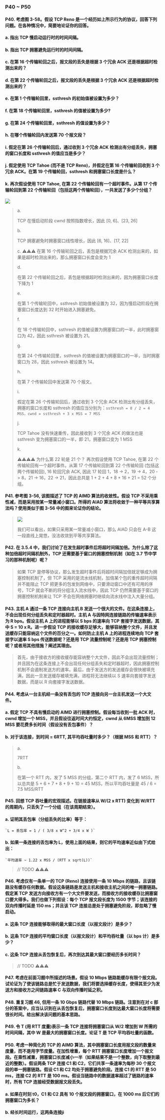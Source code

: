 ### P40 ~ P50

#### P40. 考虑图 3-58。假设 TCP Reno 是一个经历如上所示行为的协议，回答下列问题。在各种情况中，简要地论证你的回答。
#### a. 指出 TCP 慢启动运行时的时间间隔。
#### b. 指出 TCP 拥塞避免运行时的时间间隔。
#### c. 在第 16 个传输轮回之后，报文段的丢失是根据 3 个冗余 ACK 还是根据超时检测出来的？
#### d. 在第 22 个传输轮回之后，报文段的丢失是根据 3 个冗余 ACK 还是根据超时检测出来的？
#### e. 在第 1 个传输轮回里，ssthresh 的初始值被设置为多少？
#### f. 在第 18 个传输轮回里，ssthresh 的值被设置为多少?
#### g. 在第 24 个传输轮回里，ssthresh 的值设置为多少？
#### h. 在哪个传输轮回内发送第 70 个报文段？
#### i. 假定在第 26 个传输轮回后，通过收到 3 个冗余 ACK 检测出有分组丢失，拥塞的窗口长度和 ssthresh 的值应当是多少？
#### j. 假定使用 TCP Tahoe (而不是 TCP Reno)，并假定在第 16 个传输轮回收到 3 个冗余 ACK。在第 19 个传输轮回，ssthresh 和拥塞窗口长度是什么？
#### k. 再次假设使用 TCP Tahoe, 在第 22 个传输轮回有一个超时事件。从第 17 个传输轮回到第 22 个传输轮回（包括这两个传输轮回），一共发送了多少个分组？

![](https://github.com/YangXiaoHei/Networking/blob/master/03%20运输层/images/p40.png)

> a.
> 
> TCP 在慢启动阶段 cwnd 按照指数增长，因此 [0, 6]、[23, 26]
> 
> b.
> 
> TCP 拥塞避免时拥塞窗口线性增长，因此 [6, 16]、[17, 22]
> 
> c.
> ⚠️⚠️⚠️
> 在第 16 个传输轮回之后，丢包是根据冗余 ACK 检测出来的，如果是超时检测出来的，那么拥塞窗口长度会变为 1
> 
> d.
> 
> 在第 22 个传输轮回之后，丢包是根据超时检测出来的，因为拥塞窗口长度下降为 1
> 
> e.
> 
> 在第 1 个传输轮回中，ssthresh 初始值被设置为 32，因为慢启动阶段在拥塞窗口长度达到 32 时开始进入拥塞避免。
> 
> f.
> 
> 在 18 个传输轮回中，ssthresh 的值被设置为拥塞窗口的一半，此时拥塞窗口为 42，因此 ssthresh 被设置为 21。
> 
> g.
> 
> 在第 24 个传输轮回里，ssthresh 的值被设置为拥塞窗口的一半，当时拥塞窗口为 28，因此 ssthresh 被设置为 14。
> 
> h.
> 
> 在第 7 个传输轮回中发送第 70 个报文。
> 
> i.
> 
> 假定在第 26 个传输轮回后，通过收到 3 个冗余 ACK 检测出有分组丢失，拥塞的窗口长度和 ssthresh 的值应当分别为：`ssthresh = 8 / 2 = 4 MSS，cwnd = ssthresh + 3 x MSS = 7 MSS`
> 
> j.
> 
> TCP Tahoe 没有快速重传，因此接收到 3 个冗余 ACK 的做法也是 ssthresh 变为拥塞窗口的一半，即 21，拥塞窗口变为 1 MSS
> 
> k.
> 
> ⚠️⚠️⚠️⚠️ 为什么第 22 轮是 21 个？
> 再次假设使用 TCP Tahoe, 在第 22 个传输轮回有一个超时事件。从第 17 个传输轮回到第 22 个传输轮回 (包括这两个传输轮回), 16 轮回冗余 ACK, 因此 17 轮回 1，18 -> 2，19 -> 4，20 -> 8，21 -> 16，22 -> 21，因此总共是 1 + 2 + 4 + 8 + 16 + 21 = 52 个分组。

#### P41. 参考图 3-56, 该图描述了 TCP 的 AIMD 算法的收敛性。假设 TCP 不采用乘性减，而是采用按某一常量减小窗口。所得的 AIAD 算法将收敛于一种平等共享算法吗？使用类似于图 3-56 中的图来论证你的结论。

> ![](https://github.com/YangXiaoHei/Networking/blob/master/03%20运输层/images/p41.png)
> 
> 我们可以看出，如果只采用某一常量减小窗口，那么 AIAD 只会在 A-B 这一段直线上晃悠，没法收敛到平等共享算法。

#### P42. 在 3.5.4 中，我们讨论了在发生超时事件后将超时间隔加倍。为什么除了这种加倍超时间隔机制外，TCP 还需要基于窗口的拥塞控制机制（如在 3.7 节中学习的那种机制呢）呢？

> 如果 TCP 是停等协议，那么发生超时事件后将超时间隔加倍就足够成为拥塞控制机制了，但 TCP 采用的是流水线机制，加倍某个包的重传超时间隔并不能阻止 TCP 把更多的包发到网络中，只要滑动窗口中还有可用的序号，TCP 就会不断的将分组注入流水线中，因此 TCP 仍然需要基于窗口的拥塞控制机制来让 TCP 不会在网络拥塞时继续向流水线中注入大量分组。

#### P43. 主机 A 通过一条 TCP 连接向主机 B 发送一个很大的文件。在这条连接上，不会出现任何分组丢失和定时器超时。主机 A 与因特网连接链路的传输速率表示为 R bps。假设主机 A 上的进程能够以 S bps 的速率向 TCP 套接字发送数据，其中 S = 10 x R。进一步假设 TCP 的接收缓存足够大，能够容纳整个文件，并且发送缓存只能容纳这个文件的百分之一。如何防止主机 A 上的进程连续地向 TCP 套接字以速率 S bps 传送数据呢？还是用 TCP 流量控制呢？还是用 TCP 拥塞控制呢？或者用其他措施？阐述其理由。

> 首先，由于接收方的接收缓存能容纳整个大文件，因此不会出现流量控制；并且因为在这条连接上不会出现任何分组丢失和定时器超时，因此拥塞控制机制不会遏制发送方的速率。最后，由于发送方的发送缓存会很快被填充满，因此一旦发送缓存被填充满，进程将无法继续以 S 速率向套接字发送数据，而是以 R 向套接字发送数据。

#### P44. 考虑从一台主机经一条没有丢包的 TCP 连接向另一台主机发送一个大文件。
#### a. 假定 TCP 不具有慢启动的 AIMD 进行拥塞控制。假设每当收到一批 ACK 时，cwnd 增加一个 MSS，并且假设往返时间大约恒定，cwnd 从 6MSS 增加到 12 MSS 要花费多长时间（假设没有丢包事件）？
#### b. 对于该连接，到时间 = 6RTT, 其平均吞吐量时多少？（根据 MSS 和 RTT）？

> a.
> 
> 7RTT
> 
> b.
> 
> 在第一个 RTT 内，发了 5 MSS 的分组，第二个 RTT 内，发了 6 MSS，所以总共是 5 + 6 + 7 + 8 + 9 + 10 = 45 MSS，所以平均吞吐量是 45 / 6 = 7.5 MSS/RTT

#### P45. 回想 TCP 吞吐量的宏观描述。在链接速率从 W/(2 x RTT) 变化到 W/RTT 的周期内，只丢失了一个分组（在该周期结束）。
#### a. 证明其丢包率（分组丢失的比率）等于：
	`L = 丢包率 = 1 / ( 3/8 x W^2 + 3/4 x W )`
#### b. 如果一条连接的丢包率为 L，使用上面的结果，则它的平均速率近似由下式给出：
	`平均速率 ~ 1.22 x MSS / (RTT x sqrt(L))`
>
> // TODO ⚠️⚠️⚠️

#### P46. 考虑仅有一条单一的 TCP (Reno) 连接使用一条 10 Mbps 的链路，且该链路没有缓存任何数据。假设这条链路是发送主机和接收主机之间的唯一拥塞链路。假定某 TCP 发送方向接收方有一个大文件要发送，而接收方的接收缓存比拥塞窗口要大得多。我们也做下列假设：每个 TCP 报文段长度为 1500 字节；该连接的双向传播时延是 150 ms；并且该 TCP 连接总是处于拥塞避免阶段，即忽略了慢启动。
#### a. 这条 TCP 连接能够取得的最大窗口长度（以报文段计）是多少？
#### b. 这条 TCP 连接的平均窗口长度（以报文段计）和平均吞吐量（以 bps 计）是多少？
#### c. 这条 TCP 连接从丢包恢复后，再次到达其最大窗口要经历多长时间？

> // TODO ⚠️⚠️⚠️
>

#### P47. 考虑在前面习题中所描述的场景。假设 10 Mbps 链路能缓存有限个报文段。试论证为了使该链路总是忙于发送数据，我们将要选择缓存长度，使得其至少为发送方和接收方之间链路速率 C 与双向传播时延之积。

#### P48. 重复习题 46, 但用一条 10 Gbps 链路代替 10 Mbps 链路。注意到在对 c 部分的答案中，应当认识到在从丢包恢复后，拥塞窗口长度到达最大窗口长度将需要很长时间。给出解决该问题的基本思路。

#### P49. 令 T (用 RTT 度量)表示一条 TCP 连接将拥塞窗口从 W/2 增加到 W  所需的时间间隔，其中 W 是最大的拥塞窗口长度。论证 T 是 TCP 平均吞吐量的函数。

#### P50. 考虑一种简化的 TCP 的 AIMD 算法，其中拥塞窗口长度用报文段的数量来度量，而不是用字节度量。在加性增重，每个 RTT 拥塞窗口长度增加一个报文段。在乘性减重，拥塞窗口长度减小一半（如果结果不是一个整数，向下取整到最近的整数）。假设两条 TCP 连接 C1 和 C2，它们共享一条速率为每秒 30 个报文段的单一拥塞链路。假设 C1 和 C2 均处于拥塞避免阶段。连接 C1 的 RTT 是 50 ms，连接 C2 的 RTT 是 100 ms。假设当链路中的数据速率超过了链路的速率时，所有 TCP 连接经受数据报文段丢失。
#### a. 如果在时刻 t0，C1 和 C2 具有 10 个报文段的拥塞窗口，在 1000 ms 后它们的拥塞窗口为多长？
#### b. 经长时间运行，这两条连接ji


